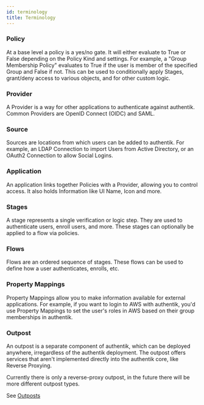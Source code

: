 ```yaml
---
id: terminology
title: Terminology
---
```


### Policy

At a base level a policy is a yes/no gate. It will either evaluate to True or False depending on the Policy Kind and settings. For example, a "Group Membership Policy" evaluates to True if the user is member of the specified Group and False if not. This can be used to conditionally apply Stages, grant/deny access to various objects, and for other custom logic.

### Provider

A Provider is a way for other applications to authenticate against authentik. Common Providers are OpenID Connect (OIDC) and SAML.

### Source

Sources are locations from which users can be added to authentik. For example, an LDAP Connection to import Users from Active Directory, or an OAuth2 Connection to allow Social Logins.

### Application

An application links together Policies with a Provider, allowing you to control access. It also holds Information like UI Name, Icon and more.

### Stages

A stage represents a single verification or logic step. They are used to authenticate users, enroll users, and more. These stages can optionally be applied to a flow via policies.

### Flows

Flows are an ordered sequence of stages. These flows can be used to define how a user authenticates, enrolls, etc.

### Property Mappings

Property Mappings allow you to make information available for external applications. For example, if you want to login to AWS with authentik, you'd use Property Mappings to set the user's roles in AWS based on their group memberships in authentik.

### Outpost

An outpost is a separate component of authentik, which can be deployed anywhere, irregardless of the authentik deployment. The outpost offers services that aren't implemented directly into the authentik core, like Reverse Proxying.

Currently there is only a reverse-proxy outpost, in the future there will be more different outpost types.

See [Outposts](./outposts/outposts.md)
